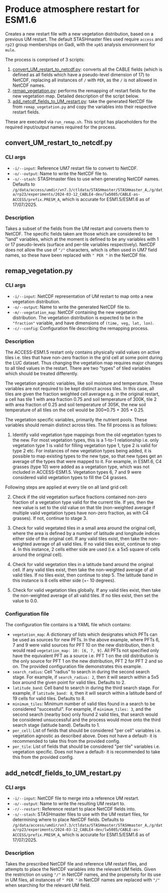 # Produce atmosphere restart for ESM1.6

Creates a new restart file with a new vegetation distribution, based on a previous UM restart. The default STASHmaster files used require ```access``` and ```rp23``` group memberships on Gadi, with the ```xp65``` analysis environment for ```mule```.

The process is comprised of 3 scripts:

1. [convert_UM_restart_to_netcdf.py](#convert_UM_restart_to_netcdf.py): converts all the CABLE fields (which is defined as all fields which have a pseudo-level dimension of 17) to NetCDF, replacing all instances of ```/``` with ``` PER ```, as the ```/``` is not allowed in NetCDF names.
2. [remap_vegetation.py](#remap_vegetation.py): performs the remapping of restart fields for the new vegetation map. Detailed description of the script below.
3. [add_netcdf_fields_to_UM_restart.py](#add_netcdf_fields_to_UM_restart.py): take the generated NetCDF file from ```remap_vegetation.py``` and copy the variables into their respective restart fields.

These are executed via ```run_remap.sh```. This script has placeholders for the required input/output names required for the process.

## convert_UM_restart_to_netcdf.py

### CLI args

* ```-i/--input```: Reference UM7 restart file to convert to NetCDF.
* ```-o/--output```: Name to write the NetCDF file to.
* ```-s/--stash```: STASHmaster files to use when generating NetCDF names. Defaults to ```/g/data/access/umdir/vn7.3/ctldata/STASHmaster/STASHmaster_A,/g/data/rp23/experiments/2024-03-12_CABLE4-dev/lw5085/CABLE-as-ACCESS/prefix.PRESM_A```, which is accurate for ESM1.5/ESM1.6 as of 17/07/2025.

### Description

Takes a subset of the fields from the UM restart and converts them to NetCDF. The specific fields taken are those which are considered to be "land" variables, which at the moment is defined to be any variables with 1 or 17 pseudo-levels (surface and per-tile variables respectively). NetCDF does not allow the use of ```"/"``` characters, which is often used in UM7 field names, so these have been replaced with ```" PER "``` in the NetCDF file.

## remap_vegetation.py

### CLI args

* ```-i/--input```: NetCDF representation of UM restart to map onto a new vegetation distribution.
* ```-o/--output```: Name to write the generated NetCDF file to.
* ```-m/--vegetation_map```: NetCDF containing the new vegetation distribution. The vegetation distribution is expected to be in the ```"fraction"``` variable, and have dimensions of ```(time, veg, lat, lon)```.
* ```-c/--config```: Configuration file describing the remapping process.

### Description

The ACCESS-ESM1.5 restart only contains physically valid values on active tiles i.e. tiles that have non-zero fraction in the grid cell at some point during the LUC dataset. Thus changing the vegetation map requires major changes to all tiled values in the restart. There are two "types" of tiled variables which should be treated differently.

The vegetation agnostic variables, like soil moisture and temperature. These variables are not required to be kept distinct across tiles. In this case, all tiles are given the fraction weighted cell average e.g. in the original restart, a cell has tile 1 with area fraction 0.75 and soil temperature of 300K, tile 2 with area fraction of 0.25 and soil temperature of 305K, the new soil temperature of all tiles on the cell would be 300*0.75 + 305 * 0.25. 

The vegetation specific variables, primarily the nutrient pools. These variables should remain distinct across tiles. The fill process is as follows:

1. Identify valid vegetation type mappings from the old vegetation types to the new. For most vegetation types, this is a 1-to-1 relationship i.e. only vegetation type 1 is valid for filling vegetation type 1, type 2 is valid for type 2 etc. For instances of new vegetation types being added, it is possible to map existing types to the new type, so that new types get an average of the types that were mapped to it. For example, in ESM1.6, C4 grasses (type 10) were added as a vegetation type, which was not included in ACCESS-ESM1.5. Vegetation types 6, 7 and 9 were considered valid vegetation types to fill the C4 grasses.

Following steps are applied at every tile on all land grid cell:

2. Check if the old vegetation surface fractions contained non-zero fraction of a vegetation type valid for the current tile. If yes, then the new value is set to the old value on that tile (non-weighted average if multiple valid vegetation types have non-zero fraction, as with C4 grasses). If not, continue to stage 3.

3. Check for valid vegetated tiles in a small area around the original cell, where the area is defined by a number of latitude and longitude indices either side of the original cell. If any valid tiles exist, then take the non-weighted average of all valid tiles. If no valid tiles exist, continue to step 4. In this instance, 2 cells either side are used (i.e. a 5x5 square of cells around the original cell).

4. Check for valid vegetation tiles in a latitude band around the original cell. If any valid tiles exist, then take the non-weighted average of all valid tiles. If no tiles exist, then continue to step 5. The latitude band in this instance is 8 cells either side (+- 10 degrees).

5. Check for valid vegetation tiles globally. If any valid tiles exist, then take the non-weighted average of all valid tiles. If no tiles exist, then set the value to 0.0.

### Configuration file

The configuration file contains is a YAML file which contains:

* ```vegetation_map```: A dictionary of lists which designates which PFTs can be used as sources for new PFTs. In the above example, where PFTs 6, 7 and 9 were valid sources for PFT 10 on the new distribution, then it would read ```vegetation_map: 10: [6, 7, 9]```. All PFTs not specified only have the equivalent PFT as a source i.e. PFT 1 on the old distribution is the only source for PFT 1 on the new distribution, PFT 2 for PFT 2 and so on. The provided configuration file demonstrates this example.
* ```search_radius```: Cell "radius" to search in during the second search stage. For example, if ```search_radius: 2```, then it will search within a 5x5 box around the given point for valid tiles. Defaults to 2.
* ```latitude_band```: Cell band to search in during the third search stage. For example, if ```latitude_band: 8```, then it will search within a latitude band of 19 cells for valid tiles. Defaults to 8.
* ```minimum_tiles```: Minimum number of valid tiles found in a search to be considered "successful". For example, if ```minimum_tiles: 3```, and the second search (nearby box) only found 2 valid tiles, that search would be considered unsuccessful and the process would move onto the third search stage (latitude band). Defaults to 1.
* ```per_cell```: List of fields that should be considered "per cell" variables i.e. vegetation agnostic as described above. Does not have a default- it is recommended to take this from the provided config.
* ```per_tile```: List of fields that should be considered "per tile" variables i.e. vegetation specific. Does not have a default- it is recommended to take this from the provided config.

## add_netcdf_fields_to_UM_restart.py

### CLI args

* ```-i/--input```: NetCDF file to merge into a reference UM restart.
* ```-o/--output```: Name to write the resulting UM restart to.
* ```-r/--restart```: Reference restart to place NetCDF fields into.
* ```-s/--stash```: STASHmaster files to use with the UM restart files, for determining where to place NetCDF fields. Defaults to ```/g/data/access/umdir/vn7.3/ctldata/STASHmaster/STASHmaster_A,/g/data/rp23/experiments/2024-03-12_CABLE4-dev/lw5085/CABLE-as-ACCESS/prefix.PRESM_A```, which is accurate for ESM1.5/ESM1.6 as of 17/07/2025.

### Description

Takes the prescribed NetCDF file and reference UM restart files, and attempts to place the NetCDF variables into the relevant UM fields. Given the restriction on using ```"/"``` in NetCDF names, and the propensity for its use in UM files, all instances of ```" PER "``` in NetCDF names are replaced with ```"/"``` when searching for the relevant UM field.
